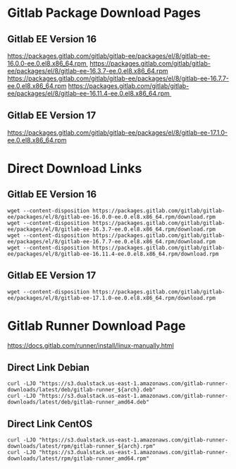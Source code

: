 # Gitlab Package Download Pages

## Gitlab EE Version 16
https://packages.gitlab.com/gitlab/gitlab-ee/packages/el/8/gitlab-ee-16.0.0-ee.0.el8.x86_64.rpm 
https://packages.gitlab.com/gitlab/gitlab-ee/packages/el/8/gitlab-ee-16.3.7-ee.0.el8.x86_64.rpm
https://packages.gitlab.com/gitlab/gitlab-ee/packages/el/8/gitlab-ee-16.7.7-ee.0.el8.x86_64.rpm
https://packages.gitlab.com/gitlab/gitlab-ee/packages/el/8/gitlab-ee-16.11.4-ee.0.el8.x86_64.rpm 

## Gitlab EE Version 17
https://packages.gitlab.com/gitlab/gitlab-ee/packages/el/8/gitlab-ee-17.1.0-ee.0.el8.x86_64.rpm


# Direct Download Links
## Gitlab EE Version 16
```
wget --content-disposition https://packages.gitlab.com/gitlab/gitlab-ee/packages/el/8/gitlab-ee-16.0.0-ee.0.el8.x86_64.rpm/download.rpm
wget --content-disposition https://packages.gitlab.com/gitlab/gitlab-ee/packages/el/8/gitlab-ee-16.3.7-ee.0.el8.x86_64.rpm/download.rpm
wget --content-disposition https://packages.gitlab.com/gitlab/gitlab-ee/packages/el/8/gitlab-ee-16.7.7-ee.0.el8.x86_64.rpm/download.rpm
wget --content-disposition https://packages.gitlab.com/gitlab/gitlab-ee/packages/el/8/gitlab-ee-16.11.4-ee.0.el8.x86_64.rpm/download.rpm
```

## Gitlab EE Version 17
`wget --content-disposition https://packages.gitlab.com/gitlab/gitlab-ee/packages/el/8/gitlab-ee-17.1.0-ee.0.el8.x86_64.rpm/download.rpm`

# Gitlab Runner Download Page
https://docs.gitlab.com/runner/install/linux-manually.html

## Direct Link Debian
```
curl -LJO "https://s3.dualstack.us-east-1.amazonaws.com/gitlab-runner-downloads/latest/deb/gitlab-runner_${arch}.deb"
curl -LJO "https://s3.dualstack.us-east-1.amazonaws.com/gitlab-runner-downloads/latest/deb/gitlab-runner_amd64.deb"
```


## Direct Link CentOS
```
curl -LJO "https://s3.dualstack.us-east-1.amazonaws.com/gitlab-runner-downloads/latest/rpm/gitlab-runner_${arch}.rpm"
curl -LJO "https://s3.dualstack.us-east-1.amazonaws.com/gitlab-runner-downloads/latest/rpm/gitlab-runner_amd64.rpm"
```
